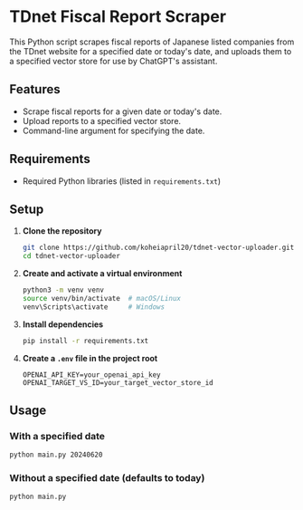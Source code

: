 # TDnet Fiscal Report Scraper

This Python script scrapes fiscal reports of Japanese listed companies from the TDnet website for a specified date or today's date, and uploads them to a specified vector store for use by ChatGPT's assistant.

## Features

- Scrape fiscal reports for a given date or today's date.
- Upload reports to a specified vector store.
- Command-line argument for specifying the date.

## Requirements

- Required Python libraries (listed in `requirements.txt`)

## Setup

1. **Clone the repository**

    ```bash
    git clone https://github.com/koheiapril20/tdnet-vector-uploader.git
    cd tdnet-vector-uploader
    ```

2. **Create and activate a virtual environment**

    ```bash
    python3 -m venv venv
    source venv/bin/activate  # macOS/Linux
    venv\Scripts\activate     # Windows
    ```

3. **Install dependencies**

    ```bash
    pip install -r requirements.txt
    ```

4. **Create a `.env` file in the project root**

    ```plaintext
    OPENAI_API_KEY=your_openai_api_key
    OPENAI_TARGET_VS_ID=your_target_vector_store_id
    ```

## Usage

### With a specified date

```bash
python main.py 20240620
```

### Without a specified date (defaults to today)

```bash
python main.py
```

